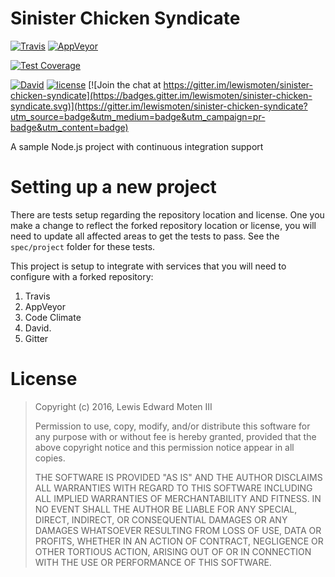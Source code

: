 # Sinister Chicken Syndicate

[![Travis](https://img.shields.io/travis/lewismoten/sinister-chicken-syndicate.svg?style=flat-square&label=linux%20%26%20osx%20build)](https://travis-ci.org/lewismoten/sinister-chicken-syndicate)
[![AppVeyor](https://img.shields.io/appveyor/ci/lewismoten/sinister-chicken-syndicate/master.svg?style=flat-square&label=windows%20build)](https://ci.appveyor.com/project/lewismoten/sinister-chicken-syndicate)

[![Test Coverage](https://codeclimate.com/github/lewismoten/sinister-chicken-syndicate/badges/coverage.svg)](https://codeclimate.com/github/lewismoten/sinister-chicken-syndicate/coverage)

[![David](https://img.shields.io/david/lewismoten/sinister-chicken-syndicate.svg?style=flat-square)](https://david-dm.org/lewismoten/sinister-chicken-syndicate)
[![license](https://img.shields.io/badge/license-ISC-brightgreen.svg?style=flat-square)](https://raw.githubusercontent.com/lewismoten/sinister-chicken-syndicate/master/LICENSE.md)
[![Join the chat at https://gitter.im/lewismoten/sinister-chicken-syndicate](https://badges.gitter.im/lewismoten/sinister-chicken-syndicate.svg)](https://gitter.im/lewismoten/sinister-chicken-syndicate?utm_source=badge&utm_medium=badge&utm_campaign=pr-badge&utm_content=badge)

A sample Node.js project with continuous integration support

# Setting up a new project

There are tests setup regarding the repository location and license. One you make a change to reflect the forked repository location or license, you will need to update all affected areas to get the tests to pass. See the `spec/project` folder for these tests.

This project is setup to integrate with services that you will need to configure with a forked repository:

1. Travis
1. AppVeyor
1. Code Climate
1. David.
1. Gitter

# License

> Copyright (c) 2016, Lewis Edward Moten III
>
> Permission to use, copy, modify, and/or distribute this software for any purpose with or without fee is hereby granted, provided that the above copyright notice and this permission notice appear in all copies.
>
> THE SOFTWARE IS PROVIDED "AS IS" AND THE AUTHOR DISCLAIMS ALL WARRANTIES WITH REGARD TO THIS SOFTWARE INCLUDING ALL IMPLIED WARRANTIES OF MERCHANTABILITY AND FITNESS. IN NO EVENT SHALL THE AUTHOR BE LIABLE FOR ANY SPECIAL, DIRECT, INDIRECT, OR CONSEQUENTIAL DAMAGES OR ANY DAMAGES WHATSOEVER RESULTING FROM LOSS OF USE, DATA OR PROFITS, WHETHER IN AN ACTION OF CONTRACT, NEGLIGENCE OR OTHER TORTIOUS ACTION, ARISING OUT OF OR IN CONNECTION WITH THE USE OR PERFORMANCE OF THIS SOFTWARE.
